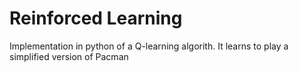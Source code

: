 # Reinforced Learning

Implementation in python of a Q-learning algorith. It learns to play a simplified version of Pacman
